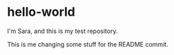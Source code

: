# hello-world
I'm Sara, and this is my test repository.

This is me changing some stuff for the README commit.
